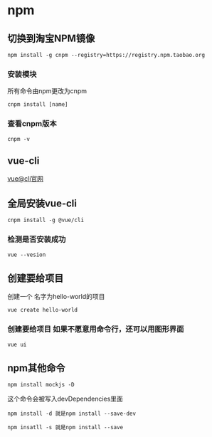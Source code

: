 # npm

## 切换到淘宝NPM镜像

```shell
npm install -g cnpm --registry=https://registry.npm.taobao.org
```

### 安装模块

所有命令由npm更改为cnpm

```shell
cnpm install [name]
```

### 查看cnpm版本

```shell
cnpm -v
```

## vue-cli

[vue@cli官网](https://cli.vuejs.org/zh/guide/)

## 全局安装vue-cli

```shell
cnpm install -g @vue/cli
```

### 检测是否安装成功

```shell
vue --vesion
```

## 创建要给项目

创建一个 名字为hello-world的项目

```shell
vue create hello-world
```

### 创建要给项目 如果不愿意用命令行，还可以用图形界面

```shell
vue ui
```

## npm其他命令

```shell
npm install mockjs -D
```

这个命令会被写入devDependencies里面

```shell
npm install -d 就是npm install --save-dev

npm insatll -s 就是npm install --save
```